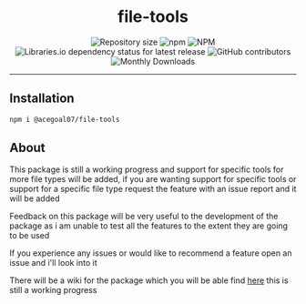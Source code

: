 <h1 align="center">file-tools</h1>
<div align="center">
   <img alt="Repository size" src="https://img.shields.io/github/repo-size/acegoal07/file-tools">
   <img alt="npm" src="https://img.shields.io/npm/v/@acegoal07/file-tools/latest">
   <img alt="NPM" src="https://img.shields.io/npm/l/@acegoal07/file-tools">
   <img alt="Libraries.io dependency status for latest release" src="https://img.shields.io/github/issues-raw/acegoal07/file-tools">
   <img alt="GitHub contributors" src="https://img.shields.io/github/contributors/acegoal07/file-tools">
   <img alt="Monthly Downloads" src="https://img.shields.io/npm/dm/@acegoal07/file-tools">
</div>

---

## Installation
```sh
npm i @acegoal07/file-tools
```

## About
This package is still a working progress and support for specific tools for more file types will be added, if you are wanting support for specific tools or support for a specific file type request the feature with an issue report and it will be added

Feedback on this package will be very useful to the development of the package as i am unable to test all the features to the extent they are going to be used

If you experience any issues or would like to recommend a feature open an issue and i'll look into it

There will be a wiki for the package which you will be able find <a href="https://github.com/acegoal07/file-tools/wiki">here</a> this is still a working progress